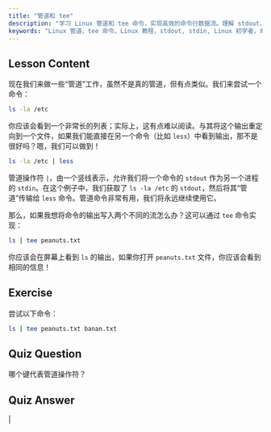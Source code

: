 ```yaml
---
title: "管道和 tee"
description: "学习 Linux 管道和 tee 命令，实现高效的命令行数据流。理解 stdout、stdin 和文件输出。提升你的 Linux 技能！"
keywords: "Linux 管道，tee 命令，Linux 教程，stdout, stdin, Linux 初学者，命令行，Linux 指南"
---
```


## Lesson Content

现在我们来做一些“管道”工作，虽然不是真的管道，但有点类似。我们来尝试一个命令：

```bash
ls -la /etc
```

你应该会看到一个非常长的列表；实际上，这有点难以阅读。与其将这个输出重定向到一个文件，如果我们能直接在另一个命令（比如 `less`）中看到输出，那不是很好吗？嗯，我们可以做到！

```bash
ls -la /etc | less
```

管道操作符 `|`，由一个竖线表示，允许我们将一个命令的 `stdout` 作为另一个进程的 `stdin`。在这个例子中，我们获取了 `ls -la /etc` 的 `stdout`，然后将其“管道”传输给 `less` 命令。管道命令非常有用，我们将永远继续使用它。

那么，如果我想将命令的输出写入两个不同的流怎么办？这可以通过 `tee` 命令实现：

```bash
ls | tee peanuts.txt
```

你应该会在屏幕上看到 `ls` 的输出，如果你打开 `peanuts.txt` 文件，你应该会看到相同的信息！

## Exercise

尝试以下命令：

```bash
ls | tee peanuts.txt banan.txt
```

## Quiz Question

哪个键代表管道操作符？

## Quiz Answer

|
